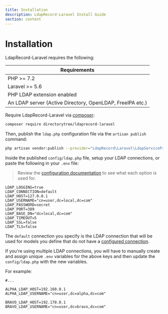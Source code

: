 ```yaml
---
title: Installation
description: LdapRecord-Laravel Install Guide
section: content
---
```


# Installation

LdapRecord-Laravel requires the following:

| Requirements                                              |
| --------------------------------------------------------- |
| PHP >= 7.2                                                |
| Laravel >= 5.6                                            |
| PHP LDAP extension enabled                                |
| An LDAP server (Active Directory, OpenLDAP, FreeIPA etc.) |

Require LdapRecord-Laravel via [composer](https://getcomposer.org/):

```bash
composer require directorytree/ldaprecord-laravel
```

Then, publish the `ldap.php` configuration file via the `artisan publish` command:

```bash
php artisan vendor:publish --provider="LdapRecord\Laravel\LdapServiceProvider"
```

Inside the published `config/ldap.php` file, setup your LDAP connections, or paste the following in your `.env` file:

> Review the [configuration documentation](/docs/core/v1/configuration) to see what each option is used for.

```dotenv
LDAP_LOGGING=true
LDAP_CONNECTION=default
LDAP_HOST=127.0.0.1
LDAP_USERNAME="cn=user,dc=local,dc=com"
LDAP_PASSWORD=secret
LDAP_PORT=389
LDAP_BASE_DN="dc=local,dc=com"
LDAP_TIMEOUT=5
LDAP_SSL=false
LDAP_TLS=false
```

The `default` connection you specify is the LDAP connection that will be used for
models you define that do not have a [configured connection](/docs/core/v1/models#connections).

If you're using multiple LDAP connections, you will have to manually create and assign
unique `.env` variables for the above keys and then update the `config/ldap.php`
with the new variables.

For example:

```dotenv
#...

ALPHA_LDAP_HOST=192.160.0.1
ALPHA_LDAP_USERNAME="cn=user,dc=alpha,dc=com"

BRAVO_LDAP_HOST=192.170.0.1
BRAVO_LDAP_USERNAME="cn=user,dc=bravo,dc=com"
```
